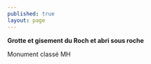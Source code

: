 ```yaml
---
published: true
layout: page
---
```


**Grotte et gisement du Roch et abri sous roche**

Monument classé MH
